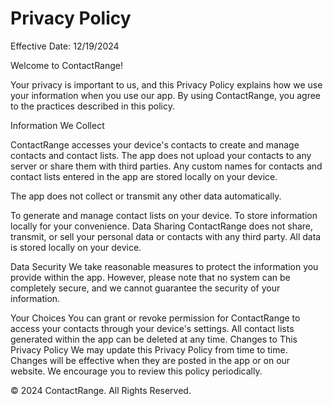# Privacy Policy
Effective Date: 12/19/2024

Welcome to ContactRange! 

Your privacy is important to us, and this Privacy Policy explains how we use your information when you use our app. By using ContactRange, you agree to the practices described in this policy.

Information We Collect

ContactRange accesses your device's contacts to create and manage contacts and contact lists. The app does not upload your contacts to any server or share them with third parties.
Any custom names for contacts and contact lists entered in the app are stored locally on your device.

The app does not collect or transmit any other data automatically.

To generate and manage contact lists on your device.
To store information locally for your convenience.
Data Sharing
ContactRange does not share, transmit, or sell your personal data or contacts with any third party. All data is stored locally on your device.

Data Security
We take reasonable measures to protect the information you provide within the app. However, please note that no system can be completely secure, and we cannot guarantee the security of your information.

Your Choices
You can grant or revoke permission for ContactRange to access your contacts through your device's settings.
All contact lists generated within the app can be deleted at any time.
Changes to This Privacy Policy
We may update this Privacy Policy from time to time. Changes will be effective when they are posted in the app or on our website. We encourage you to review this policy periodically.


© 2024 ContactRange. All Rights Reserved.
